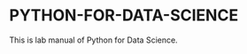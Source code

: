 # PYTHON-FOR-DATA-SCIENCE
 
This is lab manual of Python for Data Science.

<!DOCTYPE html>
<html lang="en">
<head>
    <meta charset="UTF-8">
    <meta name="viewport" content="width=device-width, initial-scale=1.0">
    <title>Academics</title>
    <link rel="stylesheet" href="https://maxcdn.bootstrapcdn.com/bootstrap/4.5.2/css/bootstrap.min.css">
<!--     <style>
        
        .card {
            transition: transform 0.2s;
        }

        .card:hover {
            transform: translateY(-5px);
        }

    </style> -->
</head>
<body>
    <section id="academics" class="mt-5">
        <div class="container">
            <h3 class="text-center mb-4">Academics</h3>
            <div class="row">
                <div class="col-lg-6">
                    <div class="card mb-4">
                        <img src="https://via.placeholder.com/800x500" class="card-img-top" alt="BE in Information Technology">
                        <div class="card-body">
                            <h5 class="card-title">BE in Information Technology</h5>
                            <p class="card-text">The Bachelor of Engineering (BE) program in Information Technology provides students with a comprehensive understanding of computer systems, software development, networking, and information security. Graduates are equipped with the skills to design, develop, and manage IT solutions for various industries.</p>
                        </div>
                    </div>
                </div>
                <div class="col-lg-6">
                    <div class="card mb-4">
                        <img src="https://via.placeholder.com/800x500" class="card-img-top" alt="BTech in Civil Engineering">
                        <div class="card-body">
                            <h5 class="card-title">BTech in Civil Engineering</h5>
                            <p class="card-text">The Bachelor of Technology (BTech) program in Civil Engineering focuses on the design, construction, and maintenance of infrastructure projects such as buildings, roads, bridges, and dams. Students learn principles of structural engineering, transportation engineering, environmental engineering, and more.</p>
                        </div>
                    </div>
                </div>
            </div>
        </div>
    </section>
</body>
</html>

